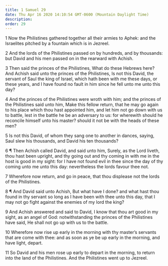 ```yaml
---
title: 1 Samuel 29
date: Thu Apr 16 2020 14:10:54 GMT-0600 (Mountain Daylight Time)
description: 
order: 29
---
```


<p>
  1 Now the Philistines gathered together all their armies to Aphek: and the
  Israelites pitched by a fountain which is in Jezreel.
</p>
<p>
  2 And the lords of the Philistines passed on by hundreds, and by thousands:
  but David and his men passed on in the rearward with Achish.
</p>
<p>
  3 Then said the princes of the Philistines, What do these Hebrews here? And
  Achish said unto the princes of the Philistines, Is not this David, the
  servant of Saul the king of Israel, which hath been with me these days, or
  these years, and I have found no fault in him since he fell unto me unto this
  day?
</p>
<p>
  4 And the princes of the Philistines were wroth with him; and the princes of
  the Philistines said unto him, Make this fellow return, that he may go again
  to his place which thou hast appointed him, and let him not go down with us to
  battle, lest in the battle he be an adversary to us: for wherewith should he
  reconcile himself unto his master? should it not be with the heads of these
  men?
</p>
<p>
  5 Is not this David, of whom they sang one to another in dances, saying, Saul
  slew his thousands, and David his ten thousands?
</p>
<p>
  6 &#xB6; Then Achish called David, and said unto him, Surely, as the Lord
  liveth, thou hast been upright, and thy going out and thy coming in with me in
  the host is good in my sight: for I have not found evil in thee since the day
  of thy coming unto me unto this day: nevertheless the lords favour thee not.
</p>
<p>
  7 Wherefore now return, and go in peace, that thou displease not the lords of
  the Philistines.
</p>
<p>
  8 &#xB6; And David said unto Achish, But what have I done? and what hast thou
  found in thy servant so long as I have been with thee unto this day, that I
  may not go fight against the enemies of my lord the king?
</p>
<p>
  9 And Achish answered and said to David, I know that thou art good in my
  sight, as an angel of God: notwithstanding the princes of the Philistines have
  said, He shall not go up with us to the battle.
</p>
<p>
  10 Wherefore now rise up early in the morning with thy master&#x2019;s
  servants that are come with thee: and as soon as ye be up early in the
  morning, and have light, depart.
</p>
<p>
  11 So David and his men rose up early to depart in the morning, to return into
  the land of the Philistines. And the Philistines went up to Jezreel.
</p>
